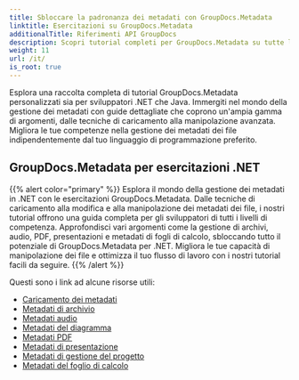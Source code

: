 ```yaml
---
title: Sbloccare la padronanza dei metadati con GroupDocs.Metadata
linktitle: Esercitazioni su GroupDocs.Metadata
additionalTitle: Riferimenti API GroupDocs
description: Scopri tutorial completi per GroupDocs.Metadata su tutte le piattaforme. Padroneggia la gestione dei metadati in .NET e Java senza sforzo.
weight: 11
url: /it/
is_root: true
---
```


Esplora una raccolta completa di tutorial GroupDocs.Metadata personalizzati sia per sviluppatori .NET che Java. Immergiti nel mondo della gestione dei metadati con guide dettagliate che coprono un'ampia gamma di argomenti, dalle tecniche di caricamento alla manipolazione avanzata. Migliora le tue competenze nella gestione dei metadati dei file indipendentemente dal tuo linguaggio di programmazione preferito.

## GroupDocs.Metadata per esercitazioni .NET
{{% alert color="primary" %}}
Esplora il mondo della gestione dei metadati in .NET con le esercitazioni GroupDocs.Metadata. Dalle tecniche di caricamento alla modifica e alla manipolazione dei metadati dei file, i nostri tutorial offrono una guida completa per gli sviluppatori di tutti i livelli di competenza. Approfondisci vari argomenti come la gestione di archivi, audio, PDF, presentazioni e metadati di fogli di calcolo, sbloccando tutto il potenziale di GroupDocs.Metadata per .NET. Migliora le tue capacità di manipolazione dei file e ottimizza il tuo flusso di lavoro con i nostri tutorial facili da seguire.
{{% /alert %}}

Questi sono i link ad alcune risorse utili:
 
- [Caricamento dei metadati](./net/metadata-loading/)
- [Metadati di archivio](./net/archive-metadata/)
- [Metadati audio](./net/audio-metadata/)
- [Metadati del diagramma](./net/diagram-metadata/)
- [Metadati PDF](./net/pdf-metadata/)
- [Metadati di presentazione](./net/presentation-metadata/)
- [Metadati di gestione del progetto](./net/project-management-metadata/)
- [Metadati del foglio di calcolo](./net/spreadsheet-metadata/)



